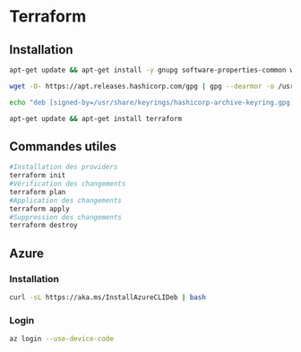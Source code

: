 # Terraform

## Installation
```bash
apt-get update && apt-get install -y gnupg software-properties-common wget curl

wget -O- https://apt.releases.hashicorp.com/gpg | gpg --dearmor -o /usr/share/keyrings/hashicorp-archive-keyring.gpg

echo "deb [signed-by=/usr/share/keyrings/hashicorp-archive-keyring.gpg] https://apt.releases.hashicorp.com $(lsb_release -cs) main" | tee /etc/apt/sources.list.d/hashicorp.list

apt-get update && apt-get install terraform
```

## Commandes utiles
```bash
#Installation des providers
terraform init
#Vérification des changements
terraform plan
#Application des changements
terraform apply
#Suppression des changements
terraform destroy
```

## Azure

### Installation
```bash
curl -sL https://aka.ms/InstallAzureCLIDeb | bash
```

### Login
```bash
az login --use-device-code
```